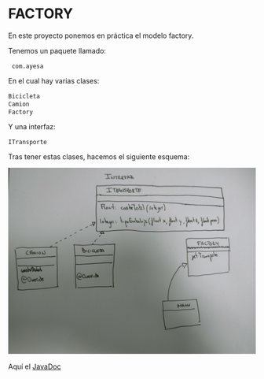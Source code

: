 # FACTORY

En este proyecto ponemos en práctica el modelo factory.

Tenemos un paquete llamado:

     com.ayesa

En el cual hay varias clases:
    
    Bicicleta
    Camion
    Factory

Y una interfaz:

    ITransporte

Tras tener estas clases, hacemos el siguiente esquema:

![Diagrama de clases](IMG20240223095539~2.jpg)

Aquí el [JavaDoc](https://ayesa14.github.io/FactoryTransporte/)